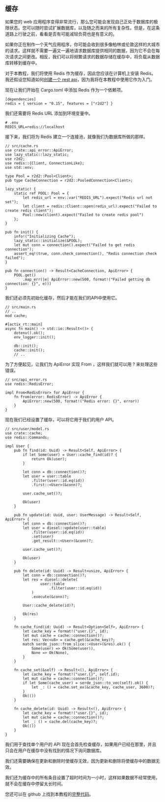 ## 缓存

如果您的 web 应用程序变得非常流行，那么您可能会发现自己正处于数据库的极限状态。您可以随时尝试扩展数据库，以及随之而来的所有复杂性。但是，在这条道路上行驶之前，看看是否有可能减轻负荷也是有意义的。

如果你正在制作一个天气应用程序，你可能会收到很多像柏林或伦敦这样的大城市的请求。这样就不需要一遍又一遍地请求数据库提供相同的数据，因为它不会在每次请求之间更改。相反，我们可以将频繁请求的数据存储在缓存中，将负载从数据库转移到缓存中。

对于本教程，我们将使用 Redis 作为缓存，因此您应该在计算机上安装 Redis。我还假设您知道如何[创建一个 rest api](https://cloudmaker.dev/how-to-create-a-rest-api-in-rust/)，因为我将在本教程中使用它作为入门。

现在让我们开始在 Cargo.toml 中添加 Redis 作为一个依赖项。

```
[dependencies]
redis = { version = "0.15", features = ["r2d2"] }
```

我们还需要将 Redis URL 添加到环境变量中。

```
# .env
REDIS_URL=redis://localhost
```

接下来，我们将为 Redis 建立一个连接池，就像我们为数据库所做的那样。

```
// src/cache.rs
use crate::api_error::ApiError;
use lazy_static::lazy_static;
use r2d2;
use redis::{Client, ConnectionLike};
use std::env;

type Pool = r2d2::Pool<Client>;
pub type CacheConnection = r2d2::PooledConnection<Client>;

lazy_static! {
    static ref POOL: Pool = {
        let redis_url = env::var("REDIS_URL").expect("Redis url not set");
        let client = redis::Client::open(redis_url).expect("Failed to create redis client");
        Pool::new(client).expect("Failed to create redis pool")
    };
}

pub fn init() {
    info!("Initializing Cache");
    lazy_static::initialize(&POOL);
    let mut conn = connection().expect("Failed to get redis connection");
    assert_eq!(true, conn.check_connection(), "Redis connection check failed");
}

pub fn connection() -> Result<CacheConnection, ApiError> {
    POOL.get()
        .map_err(|e| ApiError::new(500, format!("Failed getting db connection: {}", e)))
}
```

我们还必须先初始化缓存，然后才能在我们的API中使用它。

```
// src/main.rs
// ..
mod cache;

#[actix_rt::main]
async fn main() -> std::io::Result<()> {
    dotenv().ok();
    env_logger::init();

    db::init();
    cache::init();
    // ..
```

为了方便起见，让我们为 ApiError 实现 From<RedisError> ，这样我们就可以用 ? 来处理这些错误。

```
// src/api_error.rs
use redis::RedisError;

impl From<RedisError> for ApiError {
    fn from(error: RedisError) -> ApiError {
        ApiError::new(500, format!("Redis error: {}", error))
    }
}
```

现在我们已经设置了缓存，可以将它用于我们的用户 API。

```
// src/user/model.rs
use crate::cache;
use redis::Commands;

impl User {
    pub fn find(id: Uuid) -> Result<Self, ApiError> {
        if let Some(user) = User::cache_find(id)? {
            return Ok(user);
        }

        let conn = db::connection()?;
        let user = user::table
            .filter(user::id.eq(id))
            .first::<User>(&conn)?;

        user.cache_set()?;

        Ok(user)
    }

    pub fn update(id: Uuid, user: UserMessage) -> Result<Self, ApiError> {
        let conn = db::connection()?;
        let user = diesel::update(user::table)
            .filter(user::id.eq(id))
            .set(user)
            .get_result::<User>(&conn)?;

        user.cache_set()?;

        Ok(user)
    }

    pub fn delete(id: Uuid) -> Result<usize, ApiError> {
        let conn = db::connection()?;
        let res = diesel::delete(
                user::table
                    .filter(user::id.eq(id))
            )
            .execute(&conn)?;

        User::cache_delete(id)?;

        Ok(res)
    }

    fn cache_find(id: Uuid) -> Result<Option<Self>, ApiError> {
        let cache_key = format!("user.{}", id);
        let mut cache = cache::connection()?;
        let res: Vec<u8> = cache.get(&cache_key)?;
        match serde_json::from_slice::<User>(&res).ok() {
            Some(user) => Ok(Some(user)),
            None => Ok(None),
        }
    }

    fn cache_set(&self) -> Result<(), ApiError> {
        let cache_key = format!("user.{}", self.id);
        let mut cache = cache::connection()?;
        if let Some(cache_user) = serde_json::to_vec(self).ok() {
            let _: () = cache.set_ex(&cache_key, cache_user, 3600)?;
        }
        Ok(())
    }

    fn cache_delete(id: Uuid) -> Result<(), ApiError> {
        let cache_key = format!("user.{}", id);
        let mut cache = cache::connection()?;
        let _: () = cache.del(cache_key)?;
        Ok(())
    }
}
```

我们用于查找单个用户的 API 现在会首先检查缓存，如果用户已经在那里，并且只会在用户在缓存中没有找到的情况下询问数据库。

我们还需要确保在更新和删除时使缓存无效，因为更新和删除将使缓存中的数据无效。

我们还为缓存中的所有条目设置了超时时间为一小时，这样如果数据不经常使用，就不会在缓存中停留太长时间。

您还可以在 github 上找到本教程的[完整代码](https://github.com/thecloudmaker/actix_tutorials/tree/master/caching)。






